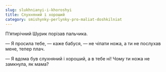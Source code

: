 ```yaml
---
slug: slukhnianyi-i-khoroshyi
title: Слухняний і хороший
category: smishynky-perlynky-pro-maliat-doshkilniat
---
```

П’ятирічний Шурик порізав пальчика.

— Я просила тебе, — каже бабуся, — не чіпати ножа, а ти не послухав мене, тепер плач.

— Я вдома був слухняний і хороший, а в тебе ні! Чому ти ножа не замкнула, як мама?
